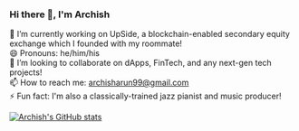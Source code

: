 ### Hi there 👋, I'm Archish
🔭 I’m currently working on UpSide, a blockchain-enabled secondary equity exchange which I founded with my roommate!
<br />😄 Pronouns: he/him/his
<br />👯 I’m looking to collaborate on dApps, FinTech, and any next-gen tech projects!
<br />📫 How to reach me: archisharun99@gmail.com
<br />⚡ Fun fact: I'm also a classically-trained jazz pianist and music producer!
<br />

[![Archish's GitHub stats](https://github-readme-stats.vercel.app/api?username=lodfod&show_icons=true&theme=radical&hide=stars)](https://github.com/anuraghazra/github-readme-stats)


<!--
**lodfod/lodfod** is a ✨ _special_ ✨ repository because its `README.md` (this file) appears on your GitHub profile.

Here are some ideas to get you started:

- 🔭 I’m currently working on ...
- 🌱 I’m currently learning ...
- 👯 I’m looking to collaborate on ...
- 🤔 I’m looking for help with ...
- 💬 Ask me about ...
- 📫 How to reach me: ...
- 
- ⚡ Fun fact: ...
-->
